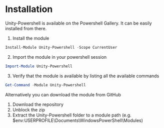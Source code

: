 # Installation

Unity-Powershell is available on the Powershell Gallery. It can be easily installed from there.

1. Install the module
``` Powershell
Install-Module Unity-Powershell -Scope CurrentUser
```

2. Import the module in your powershell session
``` Powershell
Import-Module Unity-Powershell
```

3. Verify that the module is available by listing all the available commands
``` Powershell
Get-Command -Module Unity-Powershell
```

Alternatively you can download the module from GitHub

1. Download the repository
2. Unblock the zip
3. Extract the Unity-Powershell folder to a module path (e.g. $env:USERPROFILE\Documents\WindowsPowerShell\Modules\)